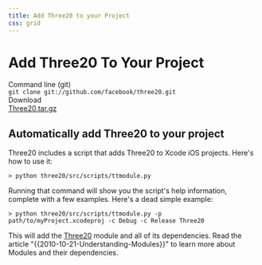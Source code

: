 ```yaml
---
title: Add Three20 to your Project
css: grid
---
```


Add Three20 To Your Project
===========================

<div class="grid">
  <div class="row">
    <div class="col-2">Command line (git)
      <div class="subtext"><code>git clone git://github.com/facebook/three20.git</code></div>
    </div>
    <div class="col-2">Download
      <div class="subtext"><a href="http://github.com/facebook/three20/tarball/master">Three20.tar.gz</a></div>
    </div>
    <div class="clearfix"></div>
  </div>
</div>

Automatically add Three20 to your project
-----------------------------------------

Three20 includes a script that adds Three20 to Xcode iOS projects. Here's how to use it:

    > python three20/src/scripts/ttmodule.py

Running that command will show you the script's help information, complete with a few examples.
Here's a dead simple example:

    > python three20/src/scripts/ttmodule.py -p path/to/myProject.xcodeproj -c Debug -c Release Three20

This will add the [Three20](/module/three20) module and all of its dependencies.
Read the article "{{2010-10-21-Understanding-Modules}}" to learn more about Modules and their
dependencies.
